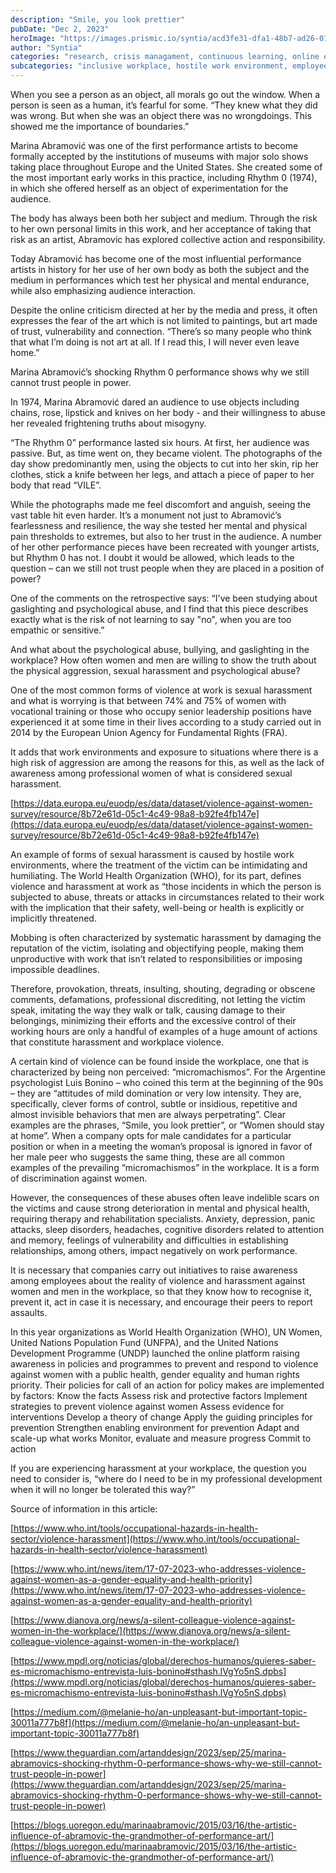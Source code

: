 ```yaml
---
description: "Smile, you look prettier"
pubDate: "Dec 2, 2023"
heroImage: "https://images.prismic.io/syntia/acd3fe31-dfa1-48b7-ad26-019c54026515_695692_1693392958107.jpg?auto=compress,format"
author: "Syntia"
categories: "research, crisis managament, continuous learning, online education"
subcategories: "inclusive workplace, hostile work environment, employee rights, leadership development, career path"
---
```


When you see a person as an object, all morals go out the window. When a person
is seen as a human, it’s fearful for some. “They knew what they did was wrong.
But when she was an object there was no wrongdoings. This showed me the
importance of boundaries.”

Marina Abramović was one of the first performance artists to become formally
accepted by the institutions of museums with major solo shows taking place
throughout Europe and the United States. She created some of the most important
early works in this practice, including Rhythm 0 (1974), in which she offered
herself as an object of experimentation for the audience.

The body has always been both her subject and medium. Through the risk to her
own personal limits in this work, and her acceptance of taking that risk as an
artist, Abramovic has explored collective action and responsibility.

Today Abramović has become one of the most influential performance artists in
history for her use of her own body as both the subject and the medium in
performances which test her physical and mental endurance, while also
emphasizing audience interaction.

Despite the online criticism directed at her by the media and press, it often
expresses the fear of the art which is not limited to paintings, but art made of
trust, vulnerability and connection. “There’s so many people who think that what
I’m doing is not art at all. If I read this, I will never even leave home.”

Marina Abramović’s shocking Rhythm 0 performance shows why we still cannot trust
people in power.

In 1974, Marina Abramović dared an audience to use objects including chains,
rose, lipstick and knives on her body - and their willingness to abuse her
revealed frightening truths about misogyny.

“The Rhythm 0” performance lasted six hours. At first, her audience was passive.
But, as time went on, they became violent. The photographs of the day show
predominantly men, using the objects to cut into her skin, rip her clothes,
stick a knife between her legs, and attach a piece of paper to her body that
read “VILE”.

While the photographs made me feel discomfort and anguish, seeing the vast table
hit even harder. It’s a monument not just to Abramović’s fearlessness and
resilience, the way she tested her mental and physical pain thresholds to
extremes, but also to her trust in the audience. A number of her other
performance pieces have been recreated with younger artists, but Rhythm 0 has
not. I doubt it would be allowed, which leads to the question – can we still not
trust people when they are placed in a position of power?

One of the comments on the retrospective says: “I've been studying about
gaslighting and psychological abuse, and I find that this piece describes
exactly what is the risk of not learning to say "no", when you are too empathic
or sensitive.”

And what about the psychological abuse, bullying, and gaslighting in the
workplace? How often women and men are willing to show the truth about the
physical aggression, sexual harassment and psychological abuse?

One of the most common forms of violence at work is sexual harassment and what
is worrying is that between 74% and 75% of women with vocational training or
those who occupy senior leadership positions have experienced it at some time in
their lives according to a study carried out in 2014 by the European Union
Agency for Fundamental Rights (FRA).

It adds that work environments and exposure to situations where there is a high
risk of aggression are among the reasons for this, as well as the lack of
awareness among professional women of what is considered sexual harassment.

[https://data.europa.eu/euodp/es/data/dataset/violence-against-women-survey/resource/8b72e61d-05c1-4c49-98a8-b92fe4fb147e](https://data.europa.eu/euodp/es/data/dataset/violence-against-women-survey/resource/8b72e61d-05c1-4c49-98a8-b92fe4fb147e)

An example of forms of sexual harassment is caused by hostile work environments,
where the treatment of the victim can be intimidating and humiliating. The World
Health Organization (WHO), for its part, defines violence and harassment at work
as “those incidents in which the person is subjected to abuse, threats or
attacks in circumstances related to their work with the implication that their
safety, well-being or health is explicitly or implicitly threatened.

Mobbing is often characterized by systematic harassment by damaging the
reputation of the victim, isolating and objectifying people, making them
unproductive with work that isn’t related to responsibilities or imposing
impossible deadlines.

Therefore, provokation, threats, insulting, shouting, degrading or obscene
comments, defamations, professional discrediting, not letting the victim speak,
imitating the way they walk or talk, causing damage to their belongings,
minimizing their efforts and the excessive control of their working hours are
only a handful of examples of a huge amount of actions that constitute
harassment and workplace violence.

A certain kind of violence can be found inside the workplace, one that is
characterized by being non perceived: “micromachismos”. For the Argentine
psychologist Luis Bonino – who coined this term at the beginning of the 90s –
they are “attitudes of mild domination or very low intensity. They are,
specifically, clever forms of control, subtle or insidious, repetitive and
almost invisible behaviors that men are always perpetrating”. Clear examples are
the phrases, “Smile, you look prettier”, or “Women should stay at home”. When a
company opts for male candidates for a particular position or when in a meeting
the woman’s proposal is ignored in favor of her male peer who suggests the same
thing, these are all common examples of the prevailing “micromachismos” in the
workplace. It is a form of discrimination against women.

However, the consequences of these abuses often leave indelible scars on the
victims and cause strong deterioration in mental and physical health, requiring
therapy and rehabilitation specialists. Anxiety, depression, panic attacks,
sleep disorders, headaches, cognitive disorders related to attention and memory,
feelings of vulnerability and difficulties in establishing relationships, among
others, impact negatively on work performance.

It is necessary that companies carry out initiatives to raise awareness among
employees about the reality of violence and harassment against women and men in
the workplace, so that they know how to recognise it, prevent it, act in case it
is necessary, and encourage their peers to report assaults.

In this year organizations as World Health Organization (WHO), UN Women, United
Nations Population Fund (UNFPA), and the United Nations Development Programme
(UNDP) launched the online platform raising awareness in policies and programmes
to prevent and respond to violence against women with a public health, gender
equality and human rights priority. Their policies for call of an action for
policy makes are implemented by factors: Know the facts Assess risk and
protective factors Implement strategies to prevent violence against women Assess
evidence for interventions Develop a theory of change Apply the guiding
principles for prevention Strengthen enabling environment for prevention Adapt
and scale-up what works Monitor, evaluate and measure progress Commit to action

If you are experiencing harassment at your workplace, the question you need to
consider is, “where do I need to be in my professional development when it will
no longer be tolerated this way?”

Source of information in this article:

[https://www.who.int/tools/occupational-hazards-in-health-sector/violence-harassment](https://www.who.int/tools/occupational-hazards-in-health-sector/violence-harassment)

[https://www.who.int/news/item/17-07-2023-who-addresses-violence-against-women-as-a-gender-equality-and-health-priority](https://www.who.int/news/item/17-07-2023-who-addresses-violence-against-women-as-a-gender-equality-and-health-priority)

[https://www.dianova.org/news/a-silent-colleague-violence-against-women-in-the-workplace/](https://www.dianova.org/news/a-silent-colleague-violence-against-women-in-the-workplace/)

[https://www.mpdl.org/noticias/global/derechos-humanos/quieres-saber-es-micromachismo-entrevista-luis-bonino#sthash.lVgYo5nS.dpbs](https://www.mpdl.org/noticias/global/derechos-humanos/quieres-saber-es-micromachismo-entrevista-luis-bonino#sthash.lVgYo5nS.dpbs)

[https://medium.com/@melanie-ho/an-unpleasant-but-important-topic-30011a777b8f](https://medium.com/@melanie-ho/an-unpleasant-but-important-topic-30011a777b8f)

[https://www.theguardian.com/artanddesign/2023/sep/25/marina-abramovics-shocking-rhythm-0-performance-shows-why-we-still-cannot-trust-people-in-power](https://www.theguardian.com/artanddesign/2023/sep/25/marina-abramovics-shocking-rhythm-0-performance-shows-why-we-still-cannot-trust-people-in-power)

[https://blogs.uoregon.edu/marinaabramovic/2015/03/16/the-artistic-influence-of-abramovic-the-grandmother-of-performance-art/](https://blogs.uoregon.edu/marinaabramovic/2015/03/16/the-artistic-influence-of-abramovic-the-grandmother-of-performance-art/)
